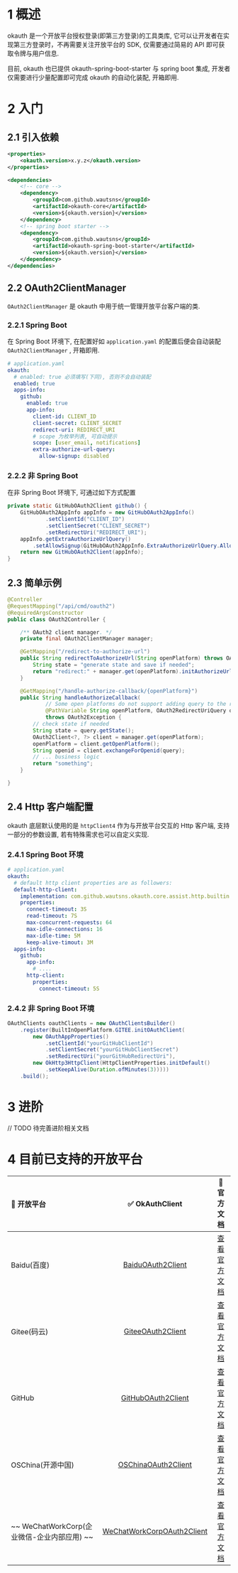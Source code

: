 # 1 概述

okauth 是一个开放平台授权登录(即第三方登录)的工具类库, 它可以让开发者在实现第三方登录时，不再需要关注开放平台的 SDK, 仅需要通过简易的 API 即可获取令牌与用户信息.

目前, okauth 也已提供 okauth-spring-boot-starter 与 spring boot 集成, 开发者仅需要进行少量配置即可完成 okauth 的自动化装配, 开箱即用.

# 2 入门

## 2.1 引入依赖

``` xml
<properties>
    <okauth.version>x.y.z</okauth.version>
</properties>

<dependencies>
    <!-- core -->
    <dependency>
        <groupId>com.github.wautsns</groupId>
        <artifactId>okauth-core</artifactId>
        <version>${okauth.version}</version>
    </dependency>
    <!-- spring boot starter -->
    <dependency>
        <groupId>com.github.wautsns</groupId>
        <artifactId>okauth-spring-boot-starter</artifactId>
        <version>${okauth.version}</version>
    </dependency>
</dependencies>
```

## 2.2 OAuth2ClientManager

`OAuth2ClientManager` 是 okauth 中用于统一管理开放平台客户端的类.

### 2.2.1 Spring Boot

在 Spring Boot 环境下, 在配置好如 `application.yaml` 的配置后便会自动装配 `OAuth2ClientManager` , 开箱即用.

``` yaml
# application.yaml
okauth:
  # enabled: true 必须填写(下同), 否则不会自动装配
  enabled: true
  apps-info:
    github:
      enabled: true
      app-info:
        client-id: CLIENT_ID
        client-secret: CLIENT_SECRET
        redirect-uri: REDIRECT_URI
        # scope 为枚举列表, 可自动提示
        scope: [user_email, notifications]
        extra-authorize-url-query:
          allow-signup: disabled
```

### 2.2.2 非 Spring Boot

在非 Spring Boot 环境下, 可通过如下方式配置

``` java
private static GitHubOAuth2Client github() {
    GitHubOAuth2AppInfo appInfo = new GitHubOAuth2AppInfo()
            .setClientId("CLIENT_ID")
            .setClientSecret("CLIENT_SECRET")
            .setRedirectUri("REDIRECT_URI");
    appInfo.getExtraAuthorizeUrlQuery()
        .setAllowSignup(GitHubOAuth2AppInfo.ExtraAuthorizeUrlQuery.AllowSignup.DISABLED);
    return new GitHubOAuth2Client(appInfo);
}
```

## 2.3 简单示例

``` java
@Controller
@RequestMapping("/api/cmd/oauth2")
@RequiredArgsConstructor
public class OAuth2Controller {

    /** OAuth2 client manager. */
    private final OAuth2ClientManager manager;

    @GetMapping("/redirect-to-authorize-url")
    public String redirectToAuthorizeUrl(String openPlatform) throws OAuth2Exception {
        String state = "generate state and save if needed";
        return "redirect:" + manager.get(openPlatform).initAuthorizeUrl(state);
    }

    @GetMapping("/handle-authorize-callback/{openPlatform}")
    public String handleAuthorizeCallback(
            // Some open platforms do not support adding query to the redirect uri!
            @PathVariable String openPlatform, OAuth2RedirectUriQuery query)
            throws OAuth2Exception {
        // check state if needed
        String state = query.getState();
        OAuth2Client<?, ?> client = manager.get(openPlatform);
        openPlatform = client.getOpenPlatform();
        String openid = client.exchangeForOpenid(query);
        // ... business logic
        return "something";
    }

}
```

## 2.4 Http 客户端配置

okauth 底层默认使用的是 `httpClient4` 作为与开放平台交互的 Http 客户端, 支持一部分的参数设置, 若有特殊需求也可以自定义实现.

### 2.4.1 Spring Boot 环境

``` yaml
# application.yaml
okauth:
  # default http client properties are as followers:
  default-http-client:
    implementation: com.github.wautsns.okauth.core.assist.http.builtin.okhttp3.OkHttp3OAuth2HttpClient
    properties:
      connect-timeout: 3S
      read-timeout: 7S
      max-concurrent-requests: 64
      max-idle-connections: 16
      max-idle-time: 5M
      keep-alive-timout: 3M
  apps-info:
    github:
      app-info:
        # ....
      http-client:
        properties:
          connect-timeout: 5S
```

### 2.4.2 非 Spring Boot 环境

``` java
OAuthClients oauthClients = new OAuthClientsBuilder()
    .register(BuiltInOpenPlatform.GITEE.initOAuthClient(
        new OAuthAppProperties()
            .setClientId("yourGitHubClientId")
            .setClientSecret("yourGitHubClientSecret")
            .setRedirectUri("yourGitHubRedirectUri"),
        new OkHttp3HttpClient(HttpClientProperties.initDefault()
            .setKeepAlive(Duration.ofMinutes(3)))))
    .build();
```

# 3 进阶

// TODO 待完善进阶相关文档

# 4 目前已支持的开放平台

| 🏢 开放平台 | ✅ OkAuthClient | 📄 官方文档 |
|:----------|:---------------:|:----------:|
| Baidu(百度) | [BaiduOAuth2Client](/okauth-core/src/main/java/com/github/wautsns/okauth/core/client/builtin/baidu/BaiduOAuth2Client.java "点击查看源码") | [查看官方文档](http://developer.baidu.com/wiki/index.php?title=docs/oauth) |
| Gitee(码云) | [GiteeOAuth2Client](/okauth-core/src/main/java/com/github/wautsns/okauth/core/client/builtin/gitee/GiteeOAuth2Client.java "点击查看源码") | [查看官方文档](https://gitee.com/api/v5/oauth_doc) |
| GitHub | [GitHubOAuth2Client](/okauth-core/src/main/java/com/github/wautsns/okauth/core/client/builtin/github/GitHubOAuth2Client.java "点击查看源码") | [查看官方文档](https://developer.github.com/apps/building-oauth-apps/authorizing-oauth-apps/) |
| OSChina(开源中国) | [OSChinaOAuth2Client](/okauth-core/src/main/java/com/github/wautsns/okauth/core/client/builtin/oschina/OSChinaOAuth2Client.java "点击查看源码") | [查看官方文档](https://www.oschina.net/openapi/docs) |
|~~ WeChatWorkCorp(企业微信-企业内部应用) ~~| [WeChatWorkCorpOAuth2Client](/okauth-core/src/main/java/com/github/wautsns/okauth/core/client/builtin/wechat/work/corp/WeChatWorkCorpOAuth2Client.java "点击查看源码") | [查看官方文档](https://work.weixin.qq.com/api/doc/90000/90135/91039) |